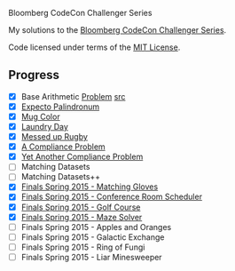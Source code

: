 Bloomberg CodeCon Challenger Series

My solutions to the [Bloomberg CodeCon Challenger Series](http://codecon.bloomberg.com/challenger-series).

Code licensed under terms of the [MIT License](LICENSE).



## Progress
 * [x] Base Arithmetic [Problem](doc/BaseArithmetic.pdf) [src](src/BaseArithmetic.java)
 * [x] [Expecto Palindronum](src/palindronum.cc)
 * [x] [Mug Color](src/mug.cc)
 * [x] [Laundry Day](src/laundry.cc)
 * [x] [Messed up Rugby](src/rugby.cc)
 * [x] [A Compliance Problem](src/compliance.cc)
 * [x] [Yet Another Compliance Problem](src/compliance2.cc)
 * [ ] Matching Datasets
 * [ ] Matching Datasets++
 * [x] [Finals Spring 2015 - Matching Gloves](src/gloves.cc)
 * [x] [Finals Spring 2015 - Conference Room Scheduler](src/rooms.cc)
 * [x] [Finals Spring 2015 - Golf Course](src/golf.cc)
 * [x] [Finals Spring 2015 - Maze Solver](src/maze.cc)
 * [ ] Finals Spring 2015 - Apples and Oranges
 * [ ] Finals Spring 2015 - Galactic Exchange
 * [ ] Finals Spring 2015 - Ring of Fungi
 * [ ] Finals Spring 2015 - Liar Minesweeper